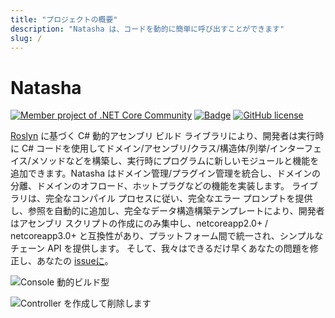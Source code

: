 ```yaml
---
title: "プロジェクトの概要"
description: "Natasha は、コードを動的に簡単に呼び出すことができます"
slug: /
---
```


# Natasha

[![Member project of .NET Core Community](https://img.shields.io/badge/member%20project%20of-NCC-9e20c9.svg)](https://github.com/dotnetcore) [![Badge](https://img.shields.io/badge/link-996.icu-red.svg)](https://996.icu/#/zh_CN) [![GitHub license](https://img.shields.io/github/license/dotnetcore/natasha.svg)](https://github.com/dotnetcore/Natasha/blob/master/LICENSE)

[Roslyn](https://github.com/dotnet/roslyn) に基づく C# 動的アセンブリ ビルド ライブラリにより、開発者は実行時に C# コードを使用してドメイン/アセンブリ/クラス/構造体/列挙/インターフェイス/メソッドなどを構築し、実行時にプログラムに新しいモジュールと機能を追加できます。Natasha はドメイン管理/プラグイン管理を統合し、ドメインの分離、ドメインのオフロード、ホットプラグなどの機能を実装します。 ライブラリは、完全なコンパイル プロセスに従い、完全なエラー プロンプトを提供し、参照を自動的に追加し、完全なデータ構造構築テンプレートにより、開発者はアセンブリ スクリプトの作成にのみ集中し、netcoreapp2.0+ / netcoreapp3.0+ と互換性があり、プラットフォーム間で統一され、シンプルなチェーン API を提供します。 そして、我々はできるだけ早くあなたの問題を修正し、あなたの [issueに](https://github.com/dotnetcore/Natasha/issues/new)。

![Console 動的ビルド型](/images/console.gif)

![Controller を作成して削除します](/images/create_controller_deletion.gif)
